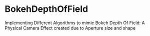 # BokehDepthOfField
Implementing Different Algorithms to mimic Bokeh Depth Of Field: A Physical Camera Effect created due to Aperture size and shape
